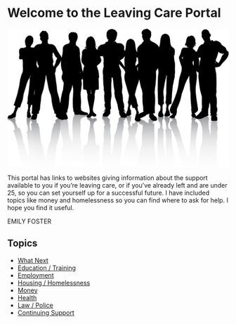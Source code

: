 # Welcome to the Leaving Care Portal

![Leaving Care Image](./40366.jpg)


This portal has links to websites giving information about the support available to you if you’re leaving care, or if you’ve already left and are under 25, so you can set yourself up for a successful future. I have included topics like money and homelessness so you can find where to ask for help. I hope you find it useful.

EMILY FOSTER

## Topics

* [What Next](What-Next.md)
* [Education / Training](Education.md)
* [Employment](Employment.md)
* [Housing / Homelessness](Housing.md)
* [Money](Money.md)
* [Health](Health.md)
* [Law / Police](Law.md)
* [Continuing Support](ContinuuingSupport.md)
